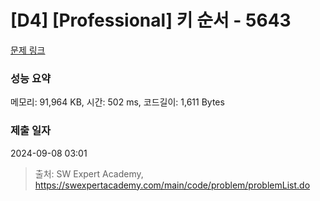 # [D4] [Professional] 키 순서 - 5643 

[문제 링크](https://swexpertacademy.com/main/code/problem/problemDetail.do?contestProbId=AWXQsLWKd5cDFAUo) 

### 성능 요약

메모리: 91,964 KB, 시간: 502 ms, 코드길이: 1,611 Bytes

### 제출 일자

2024-09-08 03:01



> 출처: SW Expert Academy, https://swexpertacademy.com/main/code/problem/problemList.do